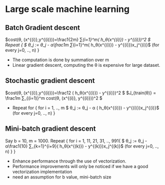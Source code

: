 # Large scale machine learning

## Batch Gradient descent

$cost(θ, (x^{(i)},y^{(i)}))=\\frac1{2m} ∑_{i=1}^m( h_θ(x^{(i)}) - y^{(i)})^2 $
Repeat {
  $ θ_j := θ\_j - α\\frac1m  ∑_{i=1}^m( h\_θ(x^{(i)}) - y^{(i)})x_j^{(i)}$
  (for every j=0, .., n)
}

-   The computation is done by summation over m
-   Linear gradient descent, computing the θ is expensive for large dataset.

## Stochastic gradient descent

$cost(θ, (x^{(i)},y^{(i)}))=\\frac12 ( h_θ(x^{(i)}) - y^{(i)})^2 $
$J_{train(θ)} = \\frac1m ∑\_{(i=1)}^m cost(θ, (x^{(i)}, y^{(i)}))^2 $

-   Repeat for {
      for i = 1, .., m
      $ θ_j := θ\_j - α ( h_θ(x^{(i)}) - y^{(i)})x_j^{(i)}$
      (for every j=0, .., n)
    }

## Mini-batch gradient descent
Say b = 10, m = 1000.
Repeat {
  for i = 1, 11, 21, 31, .., 991{
    $ θ_j := θ\_j - α\\frac1{10}  ∑_{k=1}^{i+9}( h\_θ(x^{(k)}) - y^{(k)})x_j^{(k)}$
    (for every j=0, .., n)
  }
}

- Enhance performance through the use of vectorization.
- Performance improvements will only be noticed if we have a good vectorization implementation
- need an assumption for b value, mini-batch size
